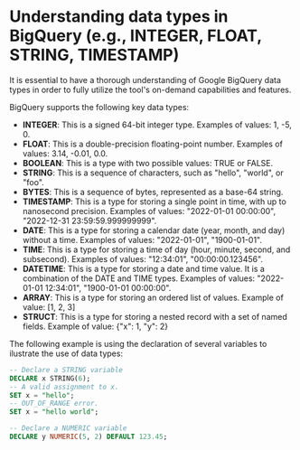 # Understanding data types in BigQuery (e.g., INTEGER, FLOAT, STRING, TIMESTAMP)

It is essential to have a thorough understanding of Google BigQuery data types in order to fully utilize the tool's on-demand capabilities and features.

BigQuery supports the following key data types:
- **INTEGER**: This is a signed 64-bit integer type. Examples of values: 1, -5, 0.
- **FLOAT**: This is a double-precision floating-point number. Examples of values: 3.14, -0.01, 0.0.
- **BOOLEAN**: This is a type with two possible values: TRUE or FALSE.
- **STRING**: This is a sequence of characters, such as "hello", "world", or "foo".
- **BYTES**: This is a sequence of bytes, represented as a base-64 string.
- **TIMESTAMP**: This is a type for storing a single point in time, with up to nanosecond precision. Examples of values: "2022-01-01 00:00:00", "2022-12-31 23:59:59.999999999".
- **DATE**: This is a type for storing a calendar date (year, month, and day) without a time. Examples of values: "2022-01-01", "1900-01-01".
- **TIME**: This is a type for storing a time of day (hour, minute, second, and subsecond). Examples of values: "12:34:01", "00:00:00.123456".
- **DATETIME**: This is a type for storing a date and time value. It is a combination of the DATE and TIME types. Examples of values: "2022-01-01 12:34:01", "1900-01-01 00:00:00".
- **ARRAY**: This is a type for storing an ordered list of values. Example of value: [1, 2, 3]
- **STRUCT**: This is a type for storing a nested record with a set of named fields. Example of value: {"x": 1, "y": 2}

The following example is using the declaration of several variables to ilustrate the use of data types:
```sql
-- Declare a STRING variable
DECLARE x STRING(6);
-- A valid assignment to x.
SET x = "hello";
-- OUT_OF_RANGE error.
SET x = "hello world";

-- Declare a NUMERIC variable
DECLARE y NUMERIC(5, 2) DEFAULT 123.45;
```
